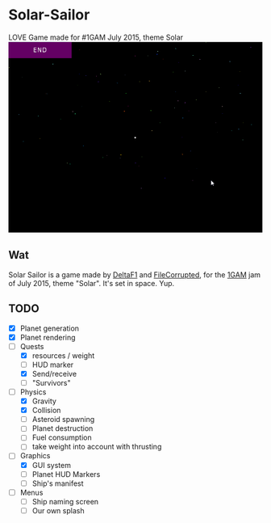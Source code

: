 # Solar-Sailor
LOVE Game made for #1GAM July 2015, theme Solar
![planet generation](capture/planetdrawdistance.gif)
## Wat
Solar Sailor is a game made by [DeltaF1](http://twitter.com/starhoppergames) and [FileCorrupted](http://twitter.com/filecorruptedgm), for the [1GAM](http://www.onegameamonth.com/)
jam of July 2015, theme "Solar". It's set in space. Yup.

## TODO
- [x] Planet generation
- [x] Planet rendering
- [ ] Quests
  - [x] resources / weight
  - [ ] HUD marker
  - [x] Send/receive
  - [ ] "Survivors"
- [ ] Physics
  - [x] Gravity
  - [x] Collision
  - [ ] Asteroid spawning
  - [ ] Planet destruction
  - [ ] Fuel consumption
  - [ ] take weight into account with thrusting
- [ ] Graphics
  - [x] GUI system
  - [ ] Planet HUD Markers
  - [ ] Ship's manifest
- [ ] Menus
  - [ ] Ship naming screen
  - [ ] Our own splash
